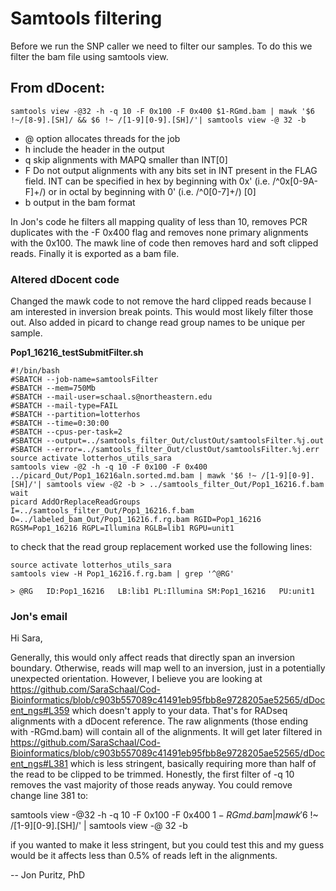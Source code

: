 # Samtools filtering

Before we run the SNP caller we need to filter our samples. To do this we filter the bam file using samtools view.


## From dDocent: 
```
samtools view -@32 -h -q 10 -F 0x100 -F 0x400 $1-RGmd.bam | mawk '$6 !~/[8-9].[SH]/ && $6 !~ /[1-9][0-9].[SH]/'| samtools view -@ 32 -b
```

- @ option allocates threads for the job
- h include the header in the output
- q skip alignments with MAPQ smaller than INT[0]
- F Do not output alignments with any bits set in INT present in the FLAG field. INT can be specified in hex by beginning with 0x' (i.e. /^0x[0-9A-F]+/) or in octal by beginning with 0' (i.e. /^0[0-7]+/) [0]
- b output in the bam format

In Jon's code he filters all mapping quality of less than 10, removes PCR duplicates with the -F 0x400 flag and removes none primary alignments with the 0x100. The mawk line of code then removes hard and soft clipped reads. Finally it is exported as a bam file. 

### Altered dDocent code
Changed the mawk code to not remove the hard clipped reads because I am interested in inversion break points. This would most likely filter those out. 
Also added in picard to change read group names to be unique per sample. 

**Pop1_16216_testSubmitFilter.sh**
```
#!/bin/bash
#SBATCH --job-name=samtoolsFilter
#SBATCH --mem=750Mb
#SBATCH --mail-user=schaal.s@northeastern.edu
#SBATCH --mail-type=FAIL
#SBATCH --partition=lotterhos
#SBATCH --time=0:30:00
#SBATCH --cpus-per-task=2
#SBATCH --output=../samtools_filter_Out/clustOut/samtoolsFilter.%j.out
#SBATCH --error=../samtools_filter_Out/clustOut/samtoolsFilter.%j.err
source activate lotterhos_utils_sara
samtools view -@2 -h -q 10 -F 0x100 -F 0x400 ../picard_Out/Pop1_16216aln.sorted.md.bam | mawk '$6 !~ /[1-9][0-9].[SH]/'| samtools view -@2 -b > ../samtools_filter_Out/Pop1_16216.f.bam
wait
picard AddOrReplaceReadGroups I=../samtools_filter_Out/Pop1_16216.f.bam O=../labeled_bam_Out/Pop1_16216.f.rg.bam RGID=Pop1_16216 RGSM=Pop1_16216 RGPL=Illumina RGLB=lib1 RGPU=unit1

```

to check that the read group replacement worked use the following lines:
```
source activate lotterhos_utils_sara
samtools view -H Pop1_16216.f.rg.bam | grep '^@RG'

> @RG	ID:Pop1_16216	LB:lib1	PL:Illumina	SM:Pop1_16216	PU:unit1
```

### Jon's email

Hi Sara,

Generally, this would only affect reads that directly span an inversion boundary. Otherwise, reads will map well to an inversion, just in a potentially unexpected orientation. However, I believe you are looking at https://github.com/SaraSchaal/Cod-Bioinformatics/blob/c903b557089c41491eb95fbb8e9728205ae52565/dDocent_ngs#L359 which doesn't apply to your data.  That's for RADseq alignments with a dDocent reference.  The raw alignments (those ending with -RGmd.bam) will contain all of the alignments.  It will get later filtered in https://github.com/SaraSchaal/Cod-Bioinformatics/blob/c903b557089c41491eb95fbb8e9728205ae52565/dDocent_ngs#L381 which is less stringent, basically requiring more than half of the read to be clipped to be trimmed.  Honestly, the first filter of -q 10 removes the vast majority of those reads anyway.   You could remove change line 381 to:

samtools view -@32 -h -q 10 -F 0x100 -F 0x400 $1-RGmd.bam | mawk '$6 !~ /[1-9][0-9].[SH]/' | samtools view -@ 32 -b

if you wanted to make it less stringent, but you could test this and my guess would be it affects less than 0.5% of reads left in the alignments.  


-- 
Jon Puritz, PhD